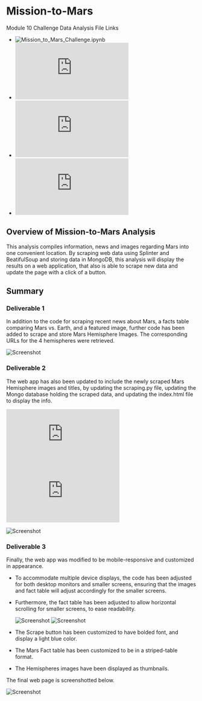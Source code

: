 # Mission-to-Mars
Module 10 Challenge Data Analysis File Links
- ![Mission_to_Mars_Challenge.ipynb](https://github.com/aseo67/Mission-to-Mars/blob/main/Mission_to_Mars_Challenge.ipynb)
- ![scraping.py](https://github.com/aseo67/Mission-to-Mars/blob/main/scraping.py)
- ![app.py](https://github.com/aseo67/Mission-to-Mars/blob/main/app.py)
- ![index.html](https://github.com/aseo67/Mission-to-Mars/blob/main/templates/index.html)

## Overview of Mission-to-Mars Analysis
This analysis compiles information, news and images regarding Mars into one convenient location. By scraping web data using Splinter and BeatifulSoup and storing data in MongoDB, this analysis will display the results on a web application, that also is able to scrape new data and update the page with a click of a button. 

## Summary
### Deliverable 1
In addition to the code for scraping recent news about Mars, a facts table comparing Mars vs. Earth, and a featured image, further code has been added to scrape and store Mars Hemisphere Images. The corresponding URLs for the 4 hemispheres were retrieved. 

  ![Screenshot](https://github.com/aseo67/Mission-to-Mars/blob/main/Screenshot_Challenge_Image%20URLs.png)
 
### Deliverable 2
The web app has also been updated to include the newly scraped Mars Hemisphere images and titles, by updating the scraping.py file, updating the Mongo database holding the scraped data, and updating the index.html file to display the info. 

  ![scraping.py](https://github.com/aseo67/Mission-to-Mars/blob/main/scraping.py)
  ![index.html](https://github.com/aseo67/Mission-to-Mars/blob/main/templates/index.html)
  
  ![Screenshot](https://github.com/aseo67/Mission-to-Mars/blob/main/Screenshot_MongoDB.png)
  
### Deliverable 3
Finally, the web app was modified to be mobile-responsive and customized in appearance.  
- To accommodate multiple device displays, the code has been adjusted for both desktop monitors and smaller screens, ensuring that the images and fact table will adjust accordingly for the smaller screens. 
- Furthermore, the fact table has been adjusted to allow horizontal scrolling for smaller screens, to ease readability. 


  ![Screenshot](https://github.com/aseo67/Mission-to-Mars/blob/main/Screenshot_Challenge_Final_iPad%20ver.png)
  ![Screenshot](https://github.com/aseo67/Mission-to-Mars/blob/main/Screenshot_Challenge_Final_iPhoneX%20ver.png)

- The Scrape button has been customized to have bolded font, and display a light blue color. 
- The Mars Fact table has been customized to be in a striped-table format. 
- The Hemispheres images have been displayed as thumbnails. 

The final web page is screenshotted below.

  ![Screenshot](https://github.com/aseo67/Mission-to-Mars/blob/main/Screenshot_Challenge_Final.png)
  

